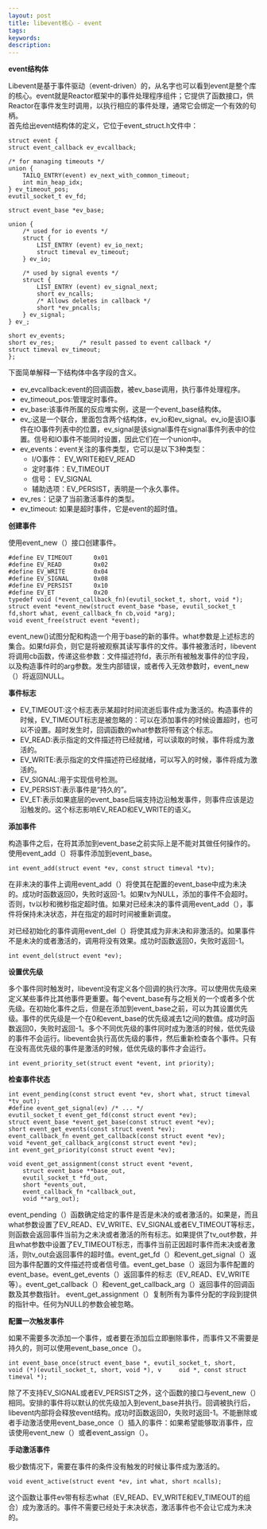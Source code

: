 ```yaml
---
layout: post
title: libevent核心 - event
tags:
keywords:
description:
---
```

**event结构体**   

Libevent是基于事件驱动（event-driven）的，从名字也可以看到event是整个库的核心。event就是Reactor框架中的事件处理程序组件；它提供了函数接口，供Reactor在事件发生时调用，以执行相应的事件处理，通常它会绑定一个有效的句柄。  
首先给出event结构体的定义，它位于event_struct.h文件中：  


	struct event {
	struct event_callback ev_evcallback;

	/* for managing timeouts */
	union {
		TAILQ_ENTRY(event) ev_next_with_common_timeout;
		int min_heap_idx;
	} ev_timeout_pos;
	evutil_socket_t ev_fd;

	struct event_base *ev_base;

	union {
		/* used for io events */
		struct {
			LIST_ENTRY (event) ev_io_next;
			struct timeval ev_timeout;
		} ev_io;

		/* used by signal events */
		struct {
			LIST_ENTRY (event) ev_signal_next;
			short ev_ncalls;
			/* Allows deletes in callback */
			short *ev_pncalls;
		} ev_signal;
	} ev_;

	short ev_events;
	short ev_res;		/* result passed to event callback */
	struct timeval ev_timeout;
	};  

下面简单解释一下结构体中各字段的含义。  

- ev_evcallback:event的回调函数，被ev_base调用，执行事件处理程序。  
- ev_timeout_pos:管理定时事件。  
- ev_base:该事件所属的反应堆实例，这是一个event_base结构体。  
- ev_:这是一个联合，里面包含两个结构体，ev_io和ev_signal。ev_io是该IO事件在IO事件列表中的位置，ev_signal是该signal事件在signal事件列表中的位置。信号和IO事件不能同时设置，因此它们在一个union中。  
- ev_events：event关注的事件类型，它可以是以下3种类型：  
	- I/O事件： EV_WRITE和EV_READ
	- 定时事件：EV_TIMEOUT
	- 信号：    EV_SIGNAL
	- 辅助选项：EV_PERSIST，表明是一个永久事件。  
- ev_res：记录了当前激活事件的类型。  
- ev_timeout: 如果是超时事件，它是event的超时值。  

**创建事件**  

使用event_new（）接口创建事件。  

	#define EV_TIMEOUT      0x01   
	#define EV_READ         0x02  
	#define EV_WRITE        0x04  
	#define EV_SIGNAL       0x08  
	#define EV_PERSIST      0x10  
	#define EV_ET           0x20  
	typedef void (*event_callback_fn)(evutil_socket_t, short, void *);  
	struct event *event_new(struct event_base *base, evutil_socket_t fd,short what, event_callback_fn cb,void *arg);  
	void event_free(struct event *event);  

event_new()试图分配和构造一个用于base的新的事件。what参数是上述标志的集合。如果fd非负，则它是将被观察其读写事件的文件。事件被激活时，libevent将调用cb函数，传递这些参数：文件描述符fd，表示所有被触发事件的位字段，以及构造事件时的arg参数。发生内部错误，或者传入无效参数时，event_new（）将返回NULL。  

**事件标志**  

- EV_TIMEOUT:这个标志表示某超时时间流逝后事件成为激活的。构造事件的时候，EV_TIMEOUT标志是被忽略的：可以在添加事件的时候设置超时，也可以不设置。超时发生时，回调函数的what参数将带有这个标志。  
- EV_READ:表示指定的文件描述符已经就绪，可以读取的时候，事件将成为激活的。  
- EV_WRITE:表示指定的文件描述符已经就绪，可以写入的时候，事件将成为激活的。  
- EV_SIGNAL:用于实现信号检测。  
- EV_PERSIST:表示事件是“持久的”。  
- EV_ET:表示如果底层的event_base后端支持边沿触发事件，则事件应该是边沿触发的。这个标志影响EV_READ和EV_WRITE的语义。  

**添加事件**  

构造事件之后，在将其添加到event_base之前实际上是不能对其做任何操作的。使用event_add（）将事件添加到event_base。  

	int event_add(struct event *ev, const struct timeval *tv); 
 
在非未决的事件上调用event_add（）将使其在配置的event_base中成为未决的。成功时函数返回0，失败时返回-1。如果tv为NULL，添加的事件不会超时。否则，tv以秒和微秒指定超时值。如果对已经未决的事件调用event_add（），事件将保持未决状态，并在指定的超时时间被重新调度。  

对已经初始化的事件调用event_del（）将使其成为非未决和非激活的。如果事件不是未决的或者激活的，调用将没有效果。成功时函数返回0，失败时返回-1。  

	int event_del(struct event *ev);  

**设置优先级**  

多个事件同时触发时，libevent没有定义各个回调的执行次序。可以使用优先级来定义某些事件比其他事件更重要。每个event_base有与之相关的一个或者多个优先级。在初始化事件之后，但是在添加到event_base之前，可以为其设置优先级。事件的优先级是一个在0和event_base的优先级减去1之间的数值。成功时函数返回0，失败时返回-1。多个不同优先级的事件同时成为激活的时候，低优先级的事件不会运行。libevent会执行高优先级的事件，然后重新检查各个事件。只有在没有高优先级的事件是激活的时候，低优先级的事件才会运行。  

	int event_priority_set(struct event *event, int priority);  

**检查事件状态**  

	int event_pending(const struct event *ev, short what, struct timeval *tv_out);
	#define event_get_signal(ev) /* ... */
	evutil_socket_t event_get_fd(const struct event *ev);
	struct event_base *event_get_base(const struct event *ev);
	short event_get_events(const struct event *ev);
	event_callback_fn event_get_callback(const struct event *ev);
	void *event_get_callback_arg(const struct event *ev);
	int event_get_priority(const struct event *ev);

	void event_get_assignment(const struct event *event,
        struct event_base **base_out,
        evutil_socket_t *fd_out,
        short *events_out,
        event_callback_fn *callback_out,
        void **arg_out);  

event_pending（）函数确定给定的事件是否是未决的或者激活的。如果是，而且what参数设置了EV_READ、EV_WRITE、EV_SIGNAL或者EV_TIMEOUT等标志，则函数会返回事件当前为之未决或者激活的所有标志。如果提供了tv_out参数，并且what参数中设置了EV_TIMEOUT标志，而事件当前正因超时事件而未决或者激活，则tv_out会返回事件的超时值。event_get_fd（）和event_get_signal（）返回为事件配置的文件描述符或者信号值。event_get_base（）返回为事件配置的event_base。event_get_events（）返回事件的标志（EV_READ、EV_WRITE等）。event_get_callback（）和event_get_callback_arg（）返回事件的回调函数及其参数指针。 event_get_assignment（）复制所有为事件分配的字段到提供的指针中。任何为NULL的参数会被忽略。  

**配置一次触发事件**  

如果不需要多次添加一个事件，或者要在添加后立即删除事件，而事件又不需要是持久的，则可以使用event_base_once（）。   
 
	int event_base_once(struct event_base *, evutil_socket_t, short,
	void (*)(evutil_socket_t, short, void *), v		oid *, const struct timeval *);  

除了不支持EV_SIGNAL或者EV_PERSIST之外，这个函数的接口与event_new（）相同。安排的事件将以默认的优先级加入到event_base并执行。回调被执行后，libevent内部将会释放event结构。成功时函数返回0，失败时返回-1。不能删除或者手动激活使用event_base_once（）插入的事件：如果希望能够取消事件，应该使用event_new（）或者event_assign（）。  

**手动激活事件**  

极少数情况下，需要在事件的条件没有触发的时候让事件成为激活的。  

	void event_active(struct event *ev, int what, short ncalls);  

这个函数让事件ev带有标志what（EV_READ、EV_WRITE和EV_TIMEOUT的组合）成为激活的。事件不需要已经处于未决状态，激活事件也不会让它成为未决的。  


